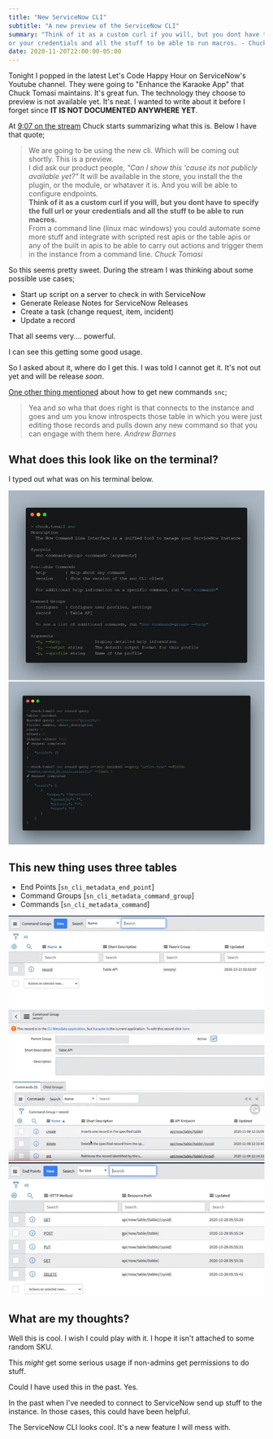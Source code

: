 ```yaml
---
title: "New ServiceNow CLI"
subtitle: "A new preview of the ServiceNow CLI"
summary: "Think of it as a custom curl if you will, but you dont have to specify the full url 
or your credentials and all the stuff to be able to run macros. - Chuck Tomasi"
date: 2020-11-20T22:00:00-05:00
---
```


Tonight I popped in the latest Let's Code Happy Hour on ServiceNow's Youtube channel.  They were going to "Enhance the Karaoke App" that Chuck Tomasi maintains.
It's great fun.  The technology they choose to preview is not available yet.  It's neat.  I wanted to write about it before I forget since **IT IS NOT DOCUMENTED ANYWHERE YET**.

At [9:07 on the stream](https://youtu.be/3tXqzXyyvxY?t=547) Chuck starts summarizing what this is.  Below I have that quote;


> We are going to be using the new cli. 
  Which will be coming out shortly. 
  This is a preview.  
  I did ask our product people, *"Can I show this 'cause its not publicly available yet?"* It will be available in the store, you install the the plugin, or the module, or whataver it is.
  And you will be able to configure endpoints.  
  **Think of it as a custom curl if you will, but you dont have to specify the full url or your credentials and all the stuff to be able to run macros.**  
  From a command line (linux mac windows) you could automate some more stuff and integrate with scripted rest apis or the table apis or any of the built in apis to be able to carry out actions 
and trigger them in the instance from a command line.
  <cite>Chuck Tomasi</cite>
 
So this seems pretty sweet.  During the stream I was thinking about some possible use cases;

- Start up script on a server to check in with ServiceNow
- Generate Release Notes for ServiceNow Releases
- Create a task (change request, item, incident)
- Update a record

That all seems very.... powerful. 

I can see this getting some good usage.  

So I asked about it, where do I get this.  I was  told I cannot get it.  It's not out yet and will be release *soon*.  

[One other thing mentioned](https://youtu.be/3tXqzXyyvxY?t=1937) about how to get new commands `snc`;

> Yea and so wha that does right
  is that connects to the instance 
  and goes and um you know introspects 
  those table in which you were just 
  editing those records and pulls down
  any new command so that you can engage 
  with them here.
  <cite>Andrew Barnes</cite>

## What does this look like on the terminal?

I typed out what was on his terminal below.

![](snc-001.jpg)
![](snc-002-record-query.jpg)

## This new thing uses three tables

- End Points [`sn_cli_metadata_end_point`] 
- Command Groups [`sn_cli_metadata_command_group`] 
- Commands [`sn_cli_metadata_command`] 

![](command-group-list.jpg)
![](command-group-item.jpg)
![](endpoint-list.jpg)

## What are my thoughts?

Well this is cool.  I wish I could play with it.  I hope it isn't attached to some random SKU.

This *might* get some serious usage if non-admins get permissions to do stuff.

Could I have used this in the past.  Yes. 

In the past when I've needed to connect to ServiceNow send up stuff to the instance. In those cases, this could have been helpful.  

The ServiceNow CLI looks cool.  It's a new feature I will mess with.